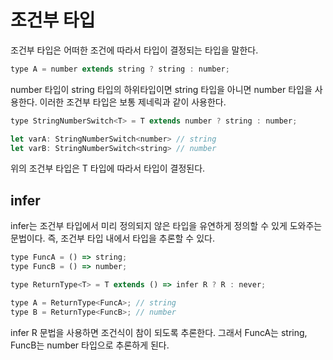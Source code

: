 # 조건부 타입

조건부 타입은 어떠한 조건에 따라서 타입이 결정되는 타입을 말한다.

```javascript
type A = number extends string ? string : number;
```

number 타입이 string 타입의 하위타입이면 string 타입을 아니면 number 타입을 사용한다. 이러한 조건부 타입은 보통 제네릭과 같이 사용한다.

```javascript
type StringNumberSwitch<T> = T extends number ? string : number;

let varA: StringNumberSwitch<number> // string
let varB: StringNumberSwitch<string> // number
```

위의 조건부 타입은 T 타입에 따라서 타입이 결정된다.

## infer

infer는 조건부 타입에서 미리 정의되지 않은 타입을 유연하게 정의할 수 있게 도와주는 문법이다. 즉, 조건부 타입 내에서 타입을 추론할 수 있다.

```javascript
type FuncA = () => string;
type FuncB = () => number;

type ReturnType<T> = T extends () => infer R ? R : never;

type A = ReturnType<FuncA>; // string
type B = ReturnType<FuncB>; // number
```

infer R 문법을 사용하면 조건식이 참이 되도록 추론한다. 그래서 FuncA는 string, FuncB는 number 타입으로 추론하게 된다.
